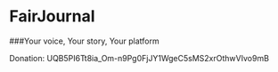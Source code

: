 # FairJournal

###Your voice, Your story, Your platform

Donation: UQB5PI6Tt8ia_Om-n9Pg0FjJY1WgeC5sMS2xrOthwVIvo9mB

